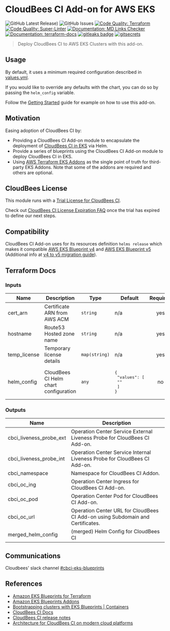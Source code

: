 # CloudBees CI Add-on for AWS EKS

![GitHub Latest Release)](https://img.shields.io/github/v/release/cloudbees/terraform-aws-cloudbees-ci-eks-addon?logo=github) ![GitHub Issues](https://img.shields.io/github/issues/cloudbees/terraform-aws-cloudbees-ci-eks-addon?logo=github) [![Code Quality: Terraform](https://github.com/cloudbees/terraform-aws-cloudbees-ci-eks-addon/actions/workflows/terraform.yml/badge.svg?event=pull_request)](https://github.com/cloudbees/terraform-aws-cloudbees-ci-eks-addon/actions/workflows/terraform.yml) [![Code Quality: Super-Linter](https://github.com/cloudbees/terraform-aws-cloudbees-ci-eks-addon/actions/workflows/superlinter.yml/badge.svg?event=pull_request)](https://github.com/cloudbees/terraform-aws-cloudbees-ci-eks-addon/actions/workflows/superlinter.yml) [![Documentation: MD Links Checker](https://github.com/cloudbees/terraform-aws-cloudbees-ci-eks-addon/actions/workflows/md-link-checker.yml/badge.svg?event=pull_request)](https://github.com/cloudbees/terraform-aws-cloudbees-ci-eks-addon/actions/workflows/md-link-checker.yml) [![Documentation: terraform-docs](https://github.com/cloudbees/terraform-aws-cloudbees-ci-eks-addon/actions/workflows/terraform-docs.yml/badge.svg?event=pull_request)](https://github.com/cloudbees/terraform-aws-cloudbees-ci-eks-addon/actions/workflows/terraform-docs.yml) [![gitleaks badge](https://img.shields.io/badge/protected%20by-gitleaks-blue)](https://github.com/zricethezav/gitleaks#pre-commit) [![gitsecrets](https://img.shields.io/badge/protected%20by-gitsecrets-blue)](https://github.com/awslabs/git-secrets)

> Deploy CloudBees CI to AWS EKS Clusters with this add-on.

## Usage

By default, it uses a minimum required configuration described in [values.yml](values.yml).

If you would like to override any defaults with the chart, you can do so by passing the `helm_config` variable.

Follow the [Getting Started](./blueprints/01-getting-started) guide for example on how to use this add-on.

## Motivation

Easing adoption of CloudBees CI by:

- Providing a CloudBees CI Add-on module to encapsulate the deployment of [CloudBees CI in EKS](https://docs.cloudbees.com/docs/cloudbees-ci/latest/eks-install-guide/) via Helm.
- Provide a series of blueprints using the CloudBees CI Add-on module to deploy CloudBees CI in EKS.
- Using [AWS Terraform EKS Addons](https://aws-ia.github.io/terraform-aws-eks-blueprints-addons/main/) as the single point of truth for third-party EKS Addons. Note that some of the addons are required and others are optional.

## CloudBees License

This module runs with a [Trial License for CloudBees CI](https://docs.cloudbees.com/docs/cloudbees-ci-migration/latest/trial-guide/).

Check out [CloudBees CI License Expiration FAQ](https://docs.cloudbees.com/docs/general-kb/latest/faqs/jenkins-enterprise-license-expiration-faq) once the trial has expired to define our next steps.

## Compatibility

CloudBees CI Add-on uses for its resources definition `helms release` which makes it compatible [AWS EKS Blueprint v4](https://github.com/aws-ia/terraform-aws-eks-blueprints/tree/v4.32.1) and [AWS EKS Blueprint v5](https://github.com/aws-ia/terraform-aws-eks-blueprints/tree/v5.0.0) (Additional info at [v4 to v5 migration guide](https://aws-ia.github.io/terraform-aws-eks-blueprints/v4-to-v5/motivation/)).

## Terraform Docs

<!-- BEGIN_TF_DOCS -->
### Inputs

| Name | Description | Type | Default | Required |
|------|-------------|------|---------|:--------:|
| cert_arn | Certificate ARN from AWS ACM | `string` | n/a | yes |
| hostname | Route53 Hosted zone name | `string` | n/a | yes |
| temp_license | Temporary license details | `map(string)` | n/a | yes |
| helm_config | CloudBees CI Helm chart configuration | `any` | <pre>{<br>  "values": [<br>    ""<br>  ]<br>}</pre> | no |

### Outputs

| Name | Description |
|------|-------------|
| cbci_liveness_probe_ext | Operation Center Service External Liveness Probe for CloudBees CI Add-on. |
| cbci_liveness_probe_int | Operation Center Service Internal Liveness Probe for CloudBees CI Add-on. |
| cbci_namespace | Namespace for CloudBees CI Addon. |
| cbci_oc_ing | Operation Center Ingress for CloudBees CI Add-on. |
| cbci_oc_pod | Operation Center Pod for CloudBees CI Add-on. |
| cbci_oc_url | Operation Center URL for CloudBees CI Add-on using Subdomain and Certificates. |
| merged_helm_config | (merged) Helm Config for CloudBees CI |
<!-- END_TF_DOCS -->

## Communications

Cloudbees' slack channel [#cbci-eks-blueprints](https://cloudbees.slack.com/archives/C05NACAEM5H)

## References

- [Amazon EKS Blueprints for Terraform](https://aws-ia.github.io/terraform-aws-eks-blueprints/)
- [Amazon EKS Blueprints Addons](https://aws-ia.github.io/terraform-aws-eks-blueprints-addons/main/)
- [Bootstrapping clusters with EKS Blueprints | Containers](https://aws.amazon.com/blogs/containers/bootstrapping-clusters-with-eks-blueprints/)
- [CloudBees CI Docs](https://docs.cloudbees.com/docs/cloudbees-ci/latest/)
- [CloudBees CI release notes](https://docs.cloudbees.com/docs/release-notes/latest/cloudbees-ci/)
- [Architecture for CloudBees CI on modern cloud platforms](https://docs.cloudbees.com/docs/cloudbees-ci/latest/architecture/ci-cloud)
